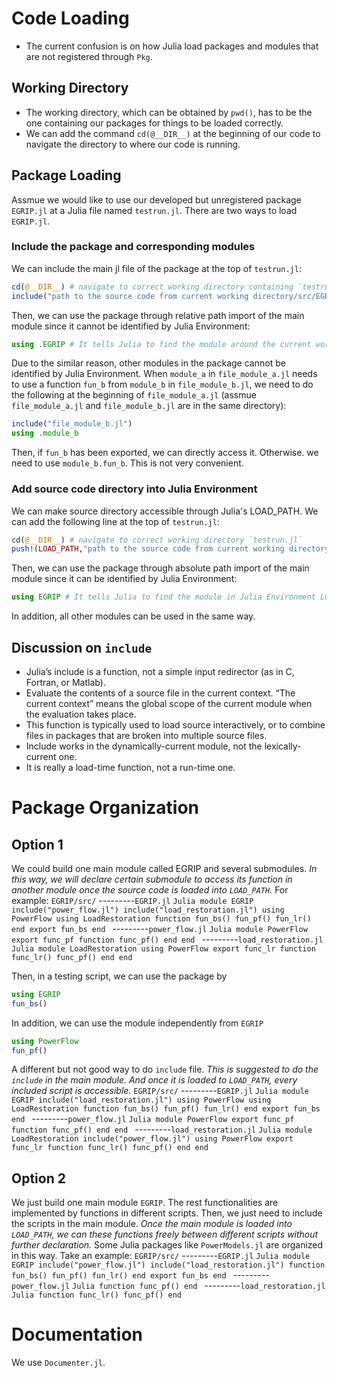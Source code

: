 # Code Loading
* The current confusion is on how Julia load packages and modules that are not registered through `Pkg`.


## Working Directory
* The working directory, which can be obtained by `pwd()`, has to be the one containing our packages for things to be loaded correctly.
* We can add the command `cd(@__DIR__)` at the beginning of our code to navigate the directory to where our code is running.

## Package Loading
Assmue we would like to use our developed but unregistered package `EGRIP.jl` at a Julia file named `testrun.jl`.
There are two ways to load `EGRIP.jl`.

### Include the package and corresponding modules
We can include the main jl file of the package at the top of `testrun.jl`:
```Julia
cd(@__DIR__) # navigate to correct working directory containing `testrun.jl`
include("path to the source code from current working directory/src/EGRIP.jl")
```
Then, we can use the package through relative path import of the main module since it cannot be identified by Julia Environment:
```Julia
using .EGRIP # It tells Julia to find the module around the current working directory instead of Julia Environment
```

Due to the similar reason, other modules in the package cannot be identified by Julia Environment.
When `module_a` in `file_module_a.jl` needs to use a function `fun_b` from `module_b` in `file_module_b.jl`, we need to do the following
at the beginning of `file_module_a.jl` (assmue `file_module_a.jl` and `file_module_b.jl` are in the same directory):
```Julia
include("file_module_b.jl")
using .module_b
```
Then, if `fun_b` has been exported, we can directly access it.
Otherwise. we need to use `module_b.fun_b`.
This is not very convenient.


### Add source code directory into Julia Environment
We can make source directory accessible through Julia's LOAD_PATH.
We can add the following line at the top of `testrun.jl`:
```Julia
cd(@__DIR__) # navigate to correct working directory `testrun.jl`
push!(LOAD_PATH,"path to the source code from current working directory/src/")
```
Then, we can use the package through absolute path import of the main module since it can be identified by Julia Environment:
```Julia
using EGRIP # It tells Julia to find the module in Julia Environment LOAD_PATH
```

In addition, all other modules can be used in the same way.


## Discussion on `include`
* Julia’s include is a function, not a simple input redirector (as in C, Fortran, or Matlab).
* Evaluate the contents of a source file in the current context. “The current context” means the global scope of the current module when the evaluation takes place.
* This function is typically used to load source interactively, or to combine files in packages that are broken into multiple source files.
* Include works in the dynamically-current module, not the lexically-current one.
* It is really a load-time function, not a run-time one.





# Package Organization
## Option 1
We could build one main module called EGRIP and several submodules.
*In this way, we will declare certain submodule to access its function in another module once the source code is loaded into `LOAD_PATH`.*
For example:
`EGRIP/src/`
---------`EGRIP.jl`
              ```Julia
              module EGRIP
                include("power_flow.jl")
                include("load_restoration.jl")
                using PowerFlow
                using LoadRestoration
                function fun_bs()
                  fun_pf()
                  fun_lr()
                end
                export fun_bs
              end
              ```
---------`power_flow.jl`
              ```Julia
              module PowerFlow
              export func_pf
                function func_pf()
                end
              end
                ```
---------`load_restoration.jl`
            ```Julia
            module LoadRestoration
            using PowerFlow
            export func_lr
              function func_lr()
                func_pf()
              end
            end
              ```

Then, in a testing script, we can use the package by
```Julia
using EGRIP
fun_bs()
```
In addition, we can use the module independently from `EGRIP`
```Julia
using PowerFlow
fun_pf()
```

A different but not good way to do `include` file.
*This is suggested to do the `include` in the main module. And once it is loaded to `LOAD_PATH`, every included script is accessible.*
`EGRIP/src/`
---------`EGRIP.jl`
              ```Julia
              module EGRIP
                include("load_restoration.jl")
                using PowerFlow
                using LoadRestoration
                function fun_bs()
                  fun_pf()
                  fun_lr()
                end
                export fun_bs
              end
              ```
---------`power_flow.jl`
              ```Julia
              module PowerFlow
              export func_pf
                function func_pf()
                end
              end
                ```
---------`load_restoration.jl`
            ```Julia
            module LoadRestoration
            include("power_flow.jl")
            using PowerFlow
            export func_lr
              function func_lr()
                func_pf()
              end
            end
              ```




## Option 2
We just build one main module `EGRIP`. The rest functionalities are implemented by functions in different scripts.
Then, we just need to include the scripts in the main module.
*Once the main module is loaded into `LOAD_PATH`, we can these functions freely between different scripts without further declaration.*
Some Julia packages like `PowerModels.jl` are organized in this way.
Take an example:
`EGRIP/src/`
---------`EGRIP.jl`
              ```Julia
              module EGRIP
                include("power_flow.jl")
                include("load_restoration.jl")
                function fun_bs()
                  fun_pf()
                  fun_lr()
                end
                export fun_bs
              end
              ```
---------`power_flow.jl`
              ```Julia
              function func_pf()
              end
                ```
---------`load_restoration.jl`
            ```Julia
            function func_lr()
                func_pf()
            end
              ```



# Documentation
We use `Documenter.jl`.

